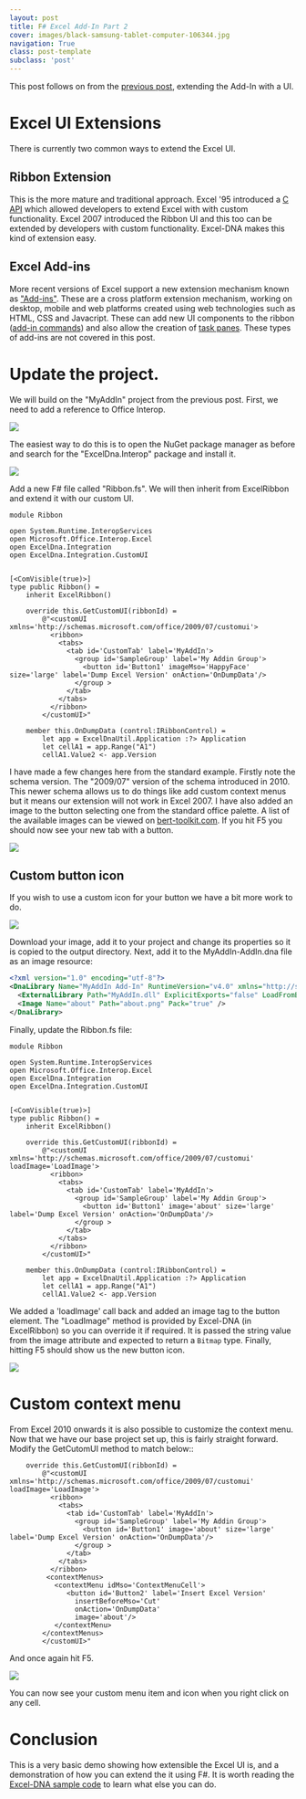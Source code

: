 ```yaml
---
layout: post
title: F# Excel Add-In Part 2
cover: images/black-samsung-tablet-computer-106344.jpg
navigation: True
class: post-template
subclass: 'post'
---
```


This post follows on from the [previous post](https://blog.jonharrington.org/fsharp_excel_addin/), extending the Add-In with a UI.
<!--excerpt-->

# Excel UI Extensions

There is currently two common ways to extend the Excel UI.

## Ribbon Extension

This is the more mature and traditional approach. Excel '95 introduced a [C API](https://github.com/Excel-DNA/ExcelDna/wiki/Excel-C-API) which allowed developers to extend Excel with with custom functionality. Excel 2007 introduced the Ribbon UI and this too can be extended by developers with custom functionality. Excel-DNA makes this kind of extension easy.

## Excel Add-ins

More recent versions of Excel support a new extension mechanism known as ["Add-ins"](https://docs.microsoft.com/en-us/office/dev/add-ins/excel/). These are a cross platform extension mechanism, working on desktop, mobile and web platforms created using web technologies such as HTML, CSS and Javacript. These can add new UI components to the ribbon ([add-in commands](https://docs.microsoft.com/en-us/office/dev/add-ins/excel/excel-add-ins-overview#add-in-commands)) and also allow the creation of [task panes](https://docs.microsoft.com/en-us/office/dev/add-ins/excel/excel-add-ins-overview#task-panes). These types of add-ins are not covered in this post.

# Update the project.

We will build on the "MyAddIn" project from the previous post. First, we need to add a reference to Office Interop.



![](/images/excel_fsharp_2/2_excel_interop.png)

The easiest way to do this is to open the NuGet package manager as before and search for the "ExcelDna.Interop" package and install it.




![](/images/excel_fsharp_2/1_add_ribbon.png)

Add a new F# file called "Ribbon.fs". We will then inherit from ExcelRibbon and extend it with our custom UI.

```F#
module Ribbon

open System.Runtime.InteropServices
open Microsoft.Office.Interop.Excel
open ExcelDna.Integration
open ExcelDna.Integration.CustomUI


[<ComVisible(true)>]
type public Ribbon() =
    inherit ExcelRibbon()

    override this.GetCustomUI(ribbonId) =
        @"<customUI xmlns='http://schemas.microsoft.com/office/2009/07/customui'>
          <ribbon>
            <tabs>
              <tab id='CustomTab' label='MyAddIn'>
                <group id='SampleGroup' label='My Addin Group'>
                  <button id='Button1' imageMso='HappyFace' size='large' label='Dump Excel Version' onAction='OnDumpData'/>
                </group >
              </tab>
            </tabs>
          </ribbon>
        </customUI>"

    member this.OnDumpData (control:IRibbonControl) =
        let app = ExcelDnaUtil.Application :?> Application
        let cellA1 = app.Range("A1")
        cellA1.Value2 <- app.Version

```

I have made a few changes here from the standard example. Firstly note the schema version. The "2009/07" version of the schema introduced in 2010. This newer schema allows us to do things like add custom context menus but it means our extension will not work in Excel 2007. I have also added an image to the button selecting one from the standard office palette. A list of the available images can be viewed on [bert-toolkit.com](https://bert-toolkit.com/imagemso-list.html). If you hit F5 you should now see your new tab with a button.



![](/images/excel_fsharp_2/std_icon.png)



## Custom button icon

If you wish to use a custom icon for your button we have a bit more work to do.

![](/images/excel_fsharp_2/about_properties.png)

Download your image, add it to your project and change its properties so it is copied to the output directory. Next, add it to the MyAddIn-AddIn.dna file as an image resource:

```xml
<?xml version="1.0" encoding="utf-8"?>
<DnaLibrary Name="MyAddIn Add-In" RuntimeVersion="v4.0" xmlns="http://schemas.excel-dna.net/addin/2018/05/dnalibrary">
  <ExternalLibrary Path="MyAddIn.dll" ExplicitExports="false" LoadFromBytes="true" Pack="true" IncludePdb="false" />
  <Image Name="about" Path="about.png" Pack="true" />
</DnaLibrary>
```

Finally, update the Ribbon.fs file:

```F#
module Ribbon

open System.Runtime.InteropServices
open Microsoft.Office.Interop.Excel
open ExcelDna.Integration
open ExcelDna.Integration.CustomUI


[<ComVisible(true)>]
type public Ribbon() =
    inherit ExcelRibbon()

    override this.GetCustomUI(ribbonId) =
        @"<customUI xmlns='http://schemas.microsoft.com/office/2009/07/customui' loadImage='LoadImage'>
          <ribbon>
            <tabs>
              <tab id='CustomTab' label='MyAddIn'>
                <group id='SampleGroup' label='My Addin Group'>
                  <button id='Button1' image='about' size='large' label='Dump Excel Version' onAction='OnDumpData'/>
                </group >
              </tab>
            </tabs>
          </ribbon>
        </customUI>"

    member this.OnDumpData (control:IRibbonControl) =
        let app = ExcelDnaUtil.Application :?> Application
        let cellA1 = app.Range("A1")
        cellA1.Value2 <- app.Version
```

We added a 'loadImage' call back and added an image tag to the button element. The "LoadImage" method is provided by Excel-DNA (in ExcelRibbon) so you can override it if required. It is passed the string value from the image attribute and expected to return a `Bitmap` type. Finally, hitting F5 should show us the new button icon.

![](/images/excel_fsharp_2/final_icon.png)

# Custom context menu

From Excel 2010 onwards it is also possible to customize the context menu. Now that we have our base project set up, this is fairly straight forward. Modify the GetCutomUI method to match below::

```F#
    override this.GetCustomUI(ribbonId) = 
        @"<customUI xmlns='http://schemas.microsoft.com/office/2009/07/customui' loadImage='LoadImage'>
          <ribbon>
            <tabs>
              <tab id='CustomTab' label='MyAddIn'>
                <group id='SampleGroup' label='My Addin Group'>
                  <button id='Button1' image='about' size='large' label='Dump Excel Version' onAction='OnDumpData'/>
                </group >
              </tab>
            </tabs>
          </ribbon>
         <contextMenus>
           <contextMenu idMso='ContextMenuCell'>
              <button id='Button2' label='Insert Excel Version'
 		        insertBeforeMso='Cut'
		        onAction='OnDumpData' 
		        image='about'/>
           </contextMenu>
        </contextMenus>
        </customUI>"
```
And once again hit F5.

![](/images/excel_fsharp_2/custom_context.png)

You can now see your custom menu item and icon when you right click on any cell.


# Conclusion

This is a very basic demo showing how extensible the Excel UI is, and a demonstration of how you can extend the it using F#. It is worth reading the [Excel-DNA sample code](https://github.com/Excel-DNA/Samples/tree/master/Ribbon) to learn what else you can do.

